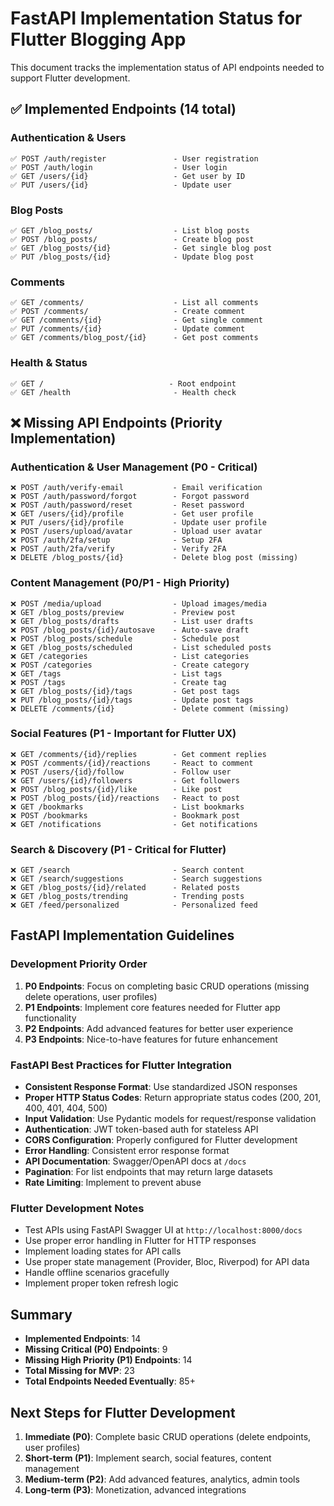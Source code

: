 # FastAPI Implementation Status for Flutter Blogging App

This document tracks the implementation status of API endpoints needed to support Flutter development.

## ✅ Implemented Endpoints (14 total)

### Authentication & Users
```
✅ POST /auth/register               - User registration
✅ POST /auth/login                  - User login
✅ GET /users/{id}                   - Get user by ID
✅ PUT /users/{id}                   - Update user
```

### Blog Posts  
```
✅ GET /blog_posts/                  - List blog posts
✅ POST /blog_posts/                 - Create blog post
✅ GET /blog_posts/{id}              - Get single blog post
✅ PUT /blog_posts/{id}              - Update blog post
```

### Comments
```
✅ GET /comments/                    - List all comments
✅ POST /comments/                   - Create comment
✅ GET /comments/{id}                - Get single comment
✅ PUT /comments/{id}                - Update comment
✅ GET /comments/blog_post/{id}      - Get post comments
```

### Health & Status
```
✅ GET /                            - Root endpoint
✅ GET /health                       - Health check
```

## ❌ Missing API Endpoints (Priority Implementation)

### Authentication & User Management (P0 - Critical)
```
❌ POST /auth/verify-email           - Email verification  
❌ POST /auth/password/forgot        - Forgot password
❌ POST /auth/password/reset         - Reset password
❌ GET /users/{id}/profile           - Get user profile
❌ PUT /users/{id}/profile           - Update user profile
❌ POST /users/upload/avatar         - Upload user avatar
❌ POST /auth/2fa/setup              - Setup 2FA
❌ POST /auth/2fa/verify             - Verify 2FA
❌ DELETE /blog_posts/{id}           - Delete blog post (missing)
```

### Content Management (P0/P1 - High Priority)
```
❌ POST /media/upload                - Upload images/media
❌ GET /blog_posts/preview           - Preview post
❌ GET /blog_posts/drafts            - List user drafts  
❌ POST /blog_posts/{id}/autosave    - Auto-save draft
❌ POST /blog_posts/schedule         - Schedule post
❌ GET /blog_posts/scheduled         - List scheduled posts
❌ GET /categories                   - List categories
❌ POST /categories                  - Create category
❌ GET /tags                         - List tags
❌ POST /tags                        - Create tag
❌ GET /blog_posts/{id}/tags         - Get post tags
❌ PUT /blog_posts/{id}/tags         - Update post tags
❌ DELETE /comments/{id}             - Delete comment (missing)
```

### Social Features (P1 - Important for Flutter UX)
```
❌ GET /comments/{id}/replies        - Get comment replies
❌ POST /comments/{id}/reactions     - React to comment
❌ POST /users/{id}/follow           - Follow user
❌ GET /users/{id}/followers         - Get followers
❌ POST /blog_posts/{id}/like        - Like post
❌ POST /blog_posts/{id}/reactions   - React to post
❌ GET /bookmarks                    - List bookmarks
❌ POST /bookmarks                   - Bookmark post
❌ GET /notifications                - Get notifications
```

### Search & Discovery (P1 - Critical for Flutter)
```
❌ GET /search                       - Search content
❌ GET /search/suggestions           - Search suggestions
❌ GET /blog_posts/{id}/related      - Related posts
❌ GET /blog_posts/trending          - Trending posts
❌ GET /feed/personalized            - Personalized feed
```

## FastAPI Implementation Guidelines

### Development Priority Order
1. **P0 Endpoints**: Focus on completing basic CRUD operations (missing delete operations, user profiles)
2. **P1 Endpoints**: Implement core features needed for Flutter app functionality  
3. **P2 Endpoints**: Add advanced features for better user experience
4. **P3 Endpoints**: Nice-to-have features for future enhancement

### FastAPI Best Practices for Flutter Integration
- **Consistent Response Format**: Use standardized JSON responses
- **Proper HTTP Status Codes**: Return appropriate status codes (200, 201, 400, 401, 404, 500)
- **Input Validation**: Use Pydantic models for request/response validation
- **Authentication**: JWT token-based auth for stateless API
- **CORS Configuration**: Properly configured for Flutter development
- **Error Handling**: Consistent error response format
- **API Documentation**: Swagger/OpenAPI docs at `/docs`
- **Pagination**: For list endpoints that may return large datasets
- **Rate Limiting**: Implement to prevent abuse

### Flutter Development Notes
- Test APIs using FastAPI Swagger UI at `http://localhost:8000/docs`
- Use proper error handling in Flutter for HTTP responses
- Implement loading states for API calls
- Use proper state management (Provider, Bloc, Riverpod) for API data
- Handle offline scenarios gracefully
- Implement proper token refresh logic

## Summary
- **Implemented Endpoints**: 14
- **Missing Critical (P0) Endpoints**: 9
- **Missing High Priority (P1) Endpoints**: 14
- **Total Missing for MVP**: 23
- **Total Endpoints Needed Eventually**: 85+

## Next Steps for Flutter Development
1. **Immediate (P0)**: Complete basic CRUD operations (delete endpoints, user profiles)
2. **Short-term (P1)**: Implement search, social features, content management
3. **Medium-term (P2)**: Add advanced features, analytics, admin tools
4. **Long-term (P3)**: Monetization, advanced integrations